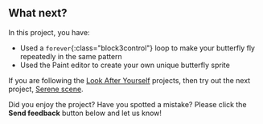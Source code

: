 ## What next?

In this project, you have:
+ Used a `forever`{:class="block3control"} loop to make your butterfly fly repeatedly in the same pattern
+ Used the Paint editor to create your own unique butterfly sprite

If you are following the [Look After Yourself](https://projects.raspberrypi.org/en/pathways/look-after-yourself) projects, then try out the next project, [Serene scene](https://projects.raspberrypi.org/en/projects/serene-scene).

Did you enjoy the project? Have you spotted a mistake? Please click the **Send feedback** button below and let us know!
